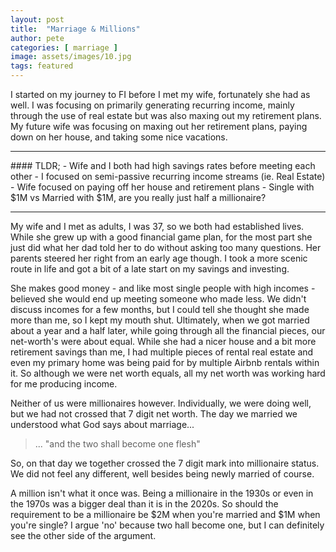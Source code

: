 ```yaml
---
layout: post
title:  "Marriage & Millions"
author: pete
categories: [ marriage ]
image: assets/images/10.jpg
tags: featured
---
```


I started on my journey to FI before I met my wife, fortunately she had as well. I was focusing on primarily generating recurring income, mainly through the use of real estate but was also maxing out my retirement plans. My future wife was focusing on maxing out her retirement plans, paying down on her house, and taking some nice vacations.

<hr>
#### TLDR;
  - Wife and I both had high savings rates before meeting each other
  - I focused on semi-passive recurring income streams (ie. Real Estate)
  - Wife focused on paying off her house and retirement plans
  - Single with $1M vs Married with $1M, are you really just half a millionaire?

<hr>

My wife and I met as adults, I was 37, so we both had established lives. While she grew up with a good financial game plan, for the most part she just did what her dad told her to do without asking too many questions. Her parents steered her right from an early age though. I took a more scenic route in life and got a bit of a late start on my savings and investing. 

She makes good money - and like most single people with high incomes - believed she would end up meeting someone who made less. We didn't discuss incomes for a few months, but I could tell she thought she made more than me, so I kept my mouth shut. Ultimately, when we got married about a year and a half later, while going through all the financial pieces, our net-worth's were about equal.  While she had a nicer house and a bit more retirement savings than me, I had multiple pieces of rental real estate and even my primary home was being paid for by multiple Airbnb rentals within it. So although we were net worth equals, all my net worth was working hard for me producing income.

Neither of us were millionaires however.  Individually, we were doing well, but we had not crossed that 7 digit net worth. The day we married we understood what God says about marriage...

> ... "and the two shall become one flesh" 

So, on that day we together crossed the 7 digit mark into millionaire status. We did not feel any different, well besides being newly married of course. 

A million isn't what it once was. Being a millionaire in the 1930s or even in the 1970s was a bigger deal than it is in the 2020s. So should the requirement to be a millionaire be $2M when you're married and $1M when you're single? I argue 'no' because two hall become one, but I can definitely see the other side of the argument.